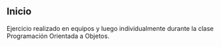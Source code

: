 ## Inicio

Ejercicio realizado en equipos y luego individualmente durante la clase Programación Orientada a Objetos. 

